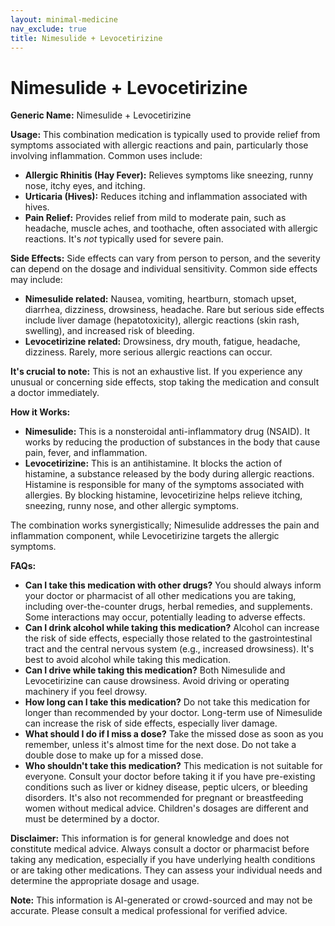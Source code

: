 ```yaml
---
layout: minimal-medicine
nav_exclude: true
title: Nimesulide + Levocetirizine
---
```


# Nimesulide + Levocetirizine

**Generic Name:** Nimesulide + Levocetirizine

**Usage:** This combination medication is typically used to provide relief from symptoms associated with allergic reactions and pain, particularly those involving inflammation.  Common uses include:

* **Allergic Rhinitis (Hay Fever):**  Relieves symptoms like sneezing, runny nose, itchy eyes, and itching.
* **Urticaria (Hives):**  Reduces itching and inflammation associated with hives.
* **Pain Relief:**  Provides relief from mild to moderate pain, such as headache, muscle aches, and toothache, often associated with allergic reactions.  It's *not* typically used for severe pain.


**Side Effects:**  Side effects can vary from person to person, and the severity can depend on the dosage and individual sensitivity.  Common side effects may include:

* **Nimesulide related:**  Nausea, vomiting, heartburn, stomach upset, diarrhea, dizziness, drowsiness, headache.  Rare but serious side effects include liver damage (hepatotoxicity), allergic reactions (skin rash, swelling), and increased risk of bleeding.
* **Levocetirizine related:**  Drowsiness, dry mouth, fatigue, headache, dizziness.  Rarely, more serious allergic reactions can occur.

**It's crucial to note:** This is not an exhaustive list.  If you experience any unusual or concerning side effects, stop taking the medication and consult a doctor immediately.


**How it Works:**

* **Nimesulide:** This is a nonsteroidal anti-inflammatory drug (NSAID). It works by reducing the production of substances in the body that cause pain, fever, and inflammation.
* **Levocetirizine:** This is an antihistamine. It blocks the action of histamine, a substance released by the body during allergic reactions.  Histamine is responsible for many of the symptoms associated with allergies.  By blocking histamine, levocetirizine helps relieve itching, sneezing, runny nose, and other allergic symptoms.

The combination works synergistically; Nimesulide addresses the pain and inflammation component, while Levocetirizine targets the allergic symptoms.


**FAQs:**

* **Can I take this medication with other drugs?**  You should always inform your doctor or pharmacist of all other medications you are taking, including over-the-counter drugs, herbal remedies, and supplements. Some interactions may occur, potentially leading to adverse effects.
* **Can I drink alcohol while taking this medication?**  Alcohol can increase the risk of side effects, especially those related to the gastrointestinal tract and the central nervous system (e.g., increased drowsiness).  It's best to avoid alcohol while taking this medication.
* **Can I drive while taking this medication?**  Both Nimesulide and Levocetirizine can cause drowsiness. Avoid driving or operating machinery if you feel drowsy.
* **How long can I take this medication?**  Do not take this medication for longer than recommended by your doctor.  Long-term use of Nimesulide can increase the risk of side effects, especially liver damage.
* **What should I do if I miss a dose?**  Take the missed dose as soon as you remember, unless it's almost time for the next dose. Do not take a double dose to make up for a missed dose.
* **Who shouldn't take this medication?**  This medication is not suitable for everyone.  Consult your doctor before taking it if you have pre-existing conditions such as liver or kidney disease, peptic ulcers, or bleeding disorders.  It's also not recommended for pregnant or breastfeeding women without medical advice.  Children's dosages are different and must be determined by a doctor.

**Disclaimer:** This information is for general knowledge and does not constitute medical advice.  Always consult a doctor or pharmacist before taking any medication, especially if you have underlying health conditions or are taking other medications.  They can assess your individual needs and determine the appropriate dosage and usage.


**Note:** This information is AI-generated or crowd-sourced and may not be accurate. Please consult a medical professional for verified advice.